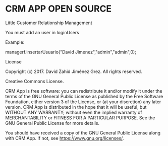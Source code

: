 # CRM APP OPEN SOURCE
Little Customer Relationship Management

You must add an user in loginUsers

Example: 

managerf.insertarUsuario("David Jimenez","admin","admin",0);

License



Copyright (c) 2017. David Zahid Jiménez Grez. All rights reserved.

Creative Commons License.

CRM App is free software: you can redistribute it and/or modify it under the terms of the GNU General Public License as published by the Free Software Foundation, either version 3 of the License, or (at your discretion) any later version.
CRM App  is distributed in the hope that it will be useful, but WITHOUT ANY WARRANTY; without even the implied warranty of MERCHANTABILITY or FITNESS FOR A PARTICULAR PURPOSE. See the GNU General Public License for more details.

You should have received a copy of the GNU General Public License along with CRM App. If not, see https://www.gnu.org/licenses/.
